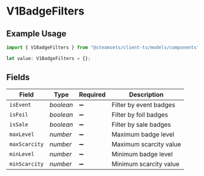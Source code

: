 # V1BadgeFilters

## Example Usage

```typescript
import { V1BadgeFilters } from "@steamsets/client-ts/models/components";

let value: V1BadgeFilters = {};
```

## Fields

| Field                  | Type                   | Required               | Description            |
| ---------------------- | ---------------------- | ---------------------- | ---------------------- |
| `isEvent`              | *boolean*              | :heavy_minus_sign:     | Filter by event badges |
| `isFoil`               | *boolean*              | :heavy_minus_sign:     | Filter by foil badges  |
| `isSale`               | *boolean*              | :heavy_minus_sign:     | Filter by sale badges  |
| `maxLevel`             | *number*               | :heavy_minus_sign:     | Maximum badge level    |
| `maxScarcity`          | *number*               | :heavy_minus_sign:     | Maximum scarcity value |
| `minLevel`             | *number*               | :heavy_minus_sign:     | Minimum badge level    |
| `minScarcity`          | *number*               | :heavy_minus_sign:     | Minimum scarcity value |